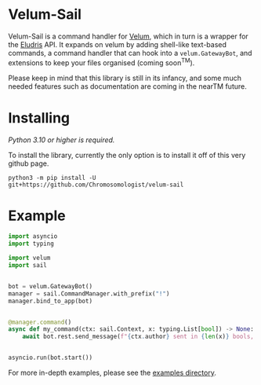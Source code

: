 # Velum-Sail

Velum-Sail is a command handler for [Velum](https://github.com/Chromosomologist/velum), which in turn is a wrapper for the [Eludris](https://eludris.pages.dev/#/) API. It expands on velum by adding shell-like text-based commands, a command handler that can hook into a `velum.GatewayBot`, and extensions to keep your files organised (coming soon<sup>TM</sup>).

Please keep in mind that this library is still in its infancy, and some much needed features such as documentation are coming in the nearTM future.


# Installing

*Python 3.10 or higher is required.*

To install the library, currently the only option is to install it off of this very github page.
```
python3 -m pip install -U git+https://github.com/Chromosomologist/velum-sail
```


# Example

```py
import asyncio
import typing

import velum
import sail


bot = velum.GatewayBot()
manager = sail.CommandManager.with_prefix("!")
manager.bind_to_app(bot)


@manager.command()
async def my_command(ctx: sail.Context, x: typing.List[bool]) -> None:
    await bot.rest.send_message(f"{ctx.author} sent in {len(x)} bools, {sum(x)} of which were True!")


asyncio.run(bot.start())
```

For more in-depth examples, please see the [examples directory](https://github.com/Chromosomologist/velum-sail/tree/master/examples).